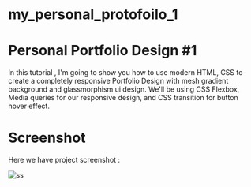 # my_personal_protofoilo_1

# Personal Portfolio Design #1

In this tutorial , I'm going to show you how to use modern HTML, CSS to create a completely responsive Portfolio Design with mesh gradient background and glassmorphism ui design. We'll be using CSS Flexbox, Media queries for our responsive design, and CSS transition for button hover effect.

# Screenshot

Here we have project screenshot :

![ss](https://github.com/shamim1911/my_personal_protofoilo_1/assets/149160986/66040653-406e-405d-b40c-e4c128bf497d)


